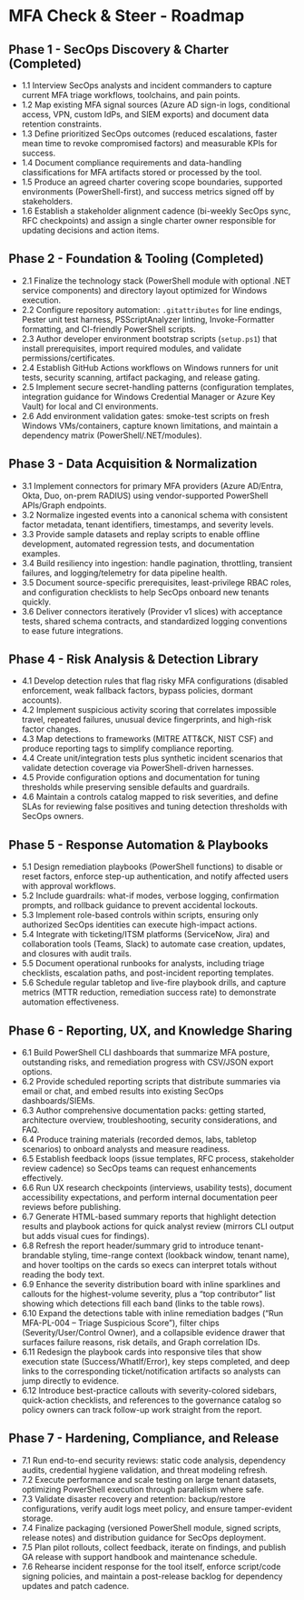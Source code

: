 # MFA Check & Steer - Roadmap

## Phase 1 - SecOps Discovery & Charter (Completed)
- 1.1 Interview SecOps analysts and incident commanders to capture current MFA triage workflows, toolchains, and pain points.
- 1.2 Map existing MFA signal sources (Azure AD sign-in logs, conditional access, VPN, custom IdPs, and SIEM exports) and document data retention constraints.
- 1.3 Define prioritized SecOps outcomes (reduced escalations, faster mean time to revoke compromised factors) and measurable KPIs for success.
- 1.4 Document compliance requirements and data-handling classifications for MFA artifacts stored or processed by the tool.
- 1.5 Produce an agreed charter covering scope boundaries, supported environments (PowerShell-first), and success metrics signed off by stakeholders.
- 1.6 Establish a stakeholder alignment cadence (bi-weekly SecOps sync, RFC checkpoints) and assign a single charter owner responsible for updating decisions and action items.

## Phase 2 - Foundation & Tooling (Completed)
- 2.1 Finalize the technology stack (PowerShell module with optional .NET service components) and directory layout optimized for Windows execution.
- 2.2 Configure repository automation: `.gitattributes` for line endings, Pester unit test harness, PSScriptAnalyzer linting, Invoke-Formatter formatting, and CI-friendly PowerShell scripts.
- 2.3 Author developer environment bootstrap scripts (`setup.ps1`) that install prerequisites, import required modules, and validate permissions/certificates.
- 2.4 Establish GitHub Actions workflows on Windows runners for unit tests, security scanning, artifact packaging, and release gating.
- 2.5 Implement secure secret-handling patterns (configuration templates, integration guidance for Windows Credential Manager or Azure Key Vault) for local and CI environments.
- 2.6 Add environment validation gates: smoke-test scripts on fresh Windows VMs/containers, capture known limitations, and maintain a dependency matrix (PowerShell/.NET/modules).

## Phase 3 - Data Acquisition & Normalization
- 3.1 Implement connectors for primary MFA providers (Azure AD/Entra, Okta, Duo, on-prem RADIUS) using vendor-supported PowerShell APIs/Graph endpoints.
- 3.2 Normalize ingested events into a canonical schema with consistent factor metadata, tenant identifiers, timestamps, and severity levels.
- 3.3 Provide sample datasets and replay scripts to enable offline development, automated regression tests, and documentation examples.
- 3.4 Build resiliency into ingestion: handle pagination, throttling, transient failures, and logging/telemetry for data pipeline health.
- 3.5 Document source-specific prerequisites, least-privilege RBAC roles, and configuration checklists to help SecOps onboard new tenants quickly.
- 3.6 Deliver connectors iteratively (Provider v1 slices) with acceptance tests, shared schema contracts, and standardized logging conventions to ease future integrations.

## Phase 4 - Risk Analysis & Detection Library
- 4.1 Develop detection rules that flag risky MFA configurations (disabled enforcement, weak fallback factors, bypass policies, dormant accounts).
- 4.2 Implement suspicious activity scoring that correlates impossible travel, repeated failures, unusual device fingerprints, and high-risk factor changes.
- 4.3 Map detections to frameworks (MITRE ATT&CK, NIST CSF) and produce reporting tags to simplify compliance reporting.
- 4.4 Create unit/integration tests plus synthetic incident scenarios that validate detection coverage via PowerShell-driven harnesses.
- 4.5 Provide configuration options and documentation for tuning thresholds while preserving sensible defaults and guardrails.
- 4.6 Maintain a controls catalog mapped to risk severities, and define SLAs for reviewing false positives and tuning detection thresholds with SecOps owners.

## Phase 5 - Response Automation & Playbooks
- 5.1 Design remediation playbooks (PowerShell functions) to disable or reset factors, enforce step-up authentication, and notify affected users with approval workflows.
- 5.2 Include guardrails: what-if modes, verbose logging, confirmation prompts, and rollback guidance to prevent accidental lockouts.
- 5.3 Implement role-based controls within scripts, ensuring only authorized SecOps identities can execute high-impact actions.
- 5.4 Integrate with ticketing/ITSM platforms (ServiceNow, Jira) and collaboration tools (Teams, Slack) to automate case creation, updates, and closures with audit trails.
- 5.5 Document operational runbooks for analysts, including triage checklists, escalation paths, and post-incident reporting templates.
- 5.6 Schedule regular tabletop and live-fire playbook drills, and capture metrics (MTTR reduction, remediation success rate) to demonstrate automation effectiveness.

## Phase 6 - Reporting, UX, and Knowledge Sharing
- 6.1 Build PowerShell CLI dashboards that summarize MFA posture, outstanding risks, and remediation progress with CSV/JSON export options.
- 6.2 Provide scheduled reporting scripts that distribute summaries via email or chat, and embed results into existing SecOps dashboards/SIEMs.
- 6.3 Author comprehensive documentation packs: getting started, architecture overview, troubleshooting, security considerations, and FAQ.
- 6.4 Produce training materials (recorded demos, labs, tabletop scenarios) to onboard analysts and measure readiness.
- 6.5 Establish feedback loops (issue templates, RFC process, stakeholder review cadence) so SecOps teams can request enhancements effectively.
- 6.6 Run UX research checkpoints (interviews, usability tests), document accessibility expectations, and perform internal documentation peer reviews before publishing.
- 6.7 Generate HTML-based summary reports that highlight detection results and playbook actions for quick analyst review (mirrors CLI output but adds visual cues for findings).
- 6.8 Refresh the report header/summary grid to introduce tenant-brandable styling, time-range context (lookback window, tenant name), and hover tooltips on the cards so execs can interpret totals without reading the body text.
- 6.9 Enhance the severity distribution board with inline sparklines and callouts for the highest-volume severity, plus a “top contributor” list showing which detections fill each band (links to the table rows).
- 6.10 Expand the detections table with inline remediation badges (“Run MFA-PL-004 – Triage Suspicious Score”), filter chips (Severity/User/Control Owner), and a collapsible evidence drawer that surfaces failure reasons, risk details, and Graph correlation IDs.
- 6.11 Redesign the playbook cards into responsive tiles that show execution state (Success/WhatIf/Error), key steps completed, and deep links to the corresponding ticket/notification artifacts so analysts can jump directly to evidence.
- 6.12 Introduce best-practice callouts with severity-colored sidebars, quick-action checklists, and references to the governance catalog so policy owners can track follow-up work straight from the report.

## Phase 7 - Hardening, Compliance, and Release
- 7.1 Run end-to-end security reviews: static code analysis, dependency audits, credential hygiene validation, and threat modeling refresh.
- 7.2 Execute performance and scale testing on large tenant datasets, optimizing PowerShell execution through parallelism where safe.
- 7.3 Validate disaster recovery and retention: backup/restore configurations, verify audit logs meet policy, and ensure tamper-evident storage.
- 7.4 Finalize packaging (versioned PowerShell module, signed scripts, release notes) and distribution guidance for SecOps deployment.
- 7.5 Plan pilot rollouts, collect feedback, iterate on findings, and publish GA release with support handbook and maintenance schedule.
- 7.6 Rehearse incident response for the tool itself, enforce script/code signing policies, and maintain a post-release backlog for dependency updates and patch cadence.
